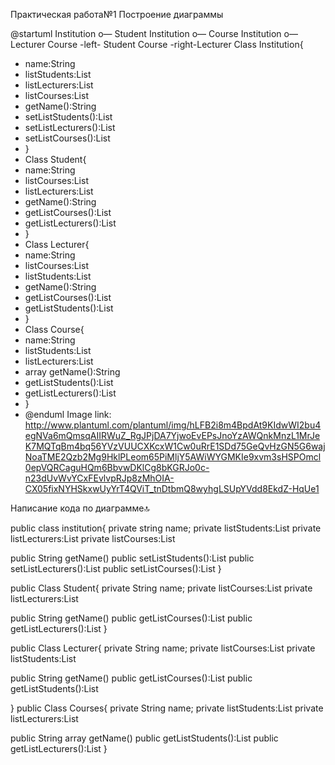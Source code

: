 Практическая работа№1
Построение диаграммы

@startuml
Institution o— Student
Institution o— Course
Institution o— Lecturer
Course -left- Student
Course -right-Lecturer
Class Institution{
* name:String
* listStudents:List
* listLecturers:List
* listCourses:List
* getName():String
* setListStudents():List
* setListLecturers():List
* setListCourses():List
* }
* Class Student{
* name:String
* listCourses:List
* listLecturers:List
* getName():String
* getListCourses():List
* getListLecturers():List
* }
* Class Lecturer{
* name:String
* listCourses:List
* listStudents:List
* getName():String
* getListCourses():List
* getListStudents():List
* }
* Class Course{
* name:String
* listStudents:List
* listLecturers:List
* array getName():String
* getListStudents():List
* getListLecturers():List
* }
* @enduml
Image link: http://www.plantuml.com/plantuml/img/hLFB2i8m4BpdAt9KIdwWI2bu4egNVa6mQmsqAIIRWuZ_RgJPjDA7YjwoEvEPsJnoYzAWQnkMnzL1MrJeK7MQTqBm4bq56YVzVUUCXKcxW1Cw0uRrE1SDd75GeQvHzGN5G6wajNoaTME2Qzb2Mg9HklPLeom65PiMljY5AWiWYGMKIe9xvm3sHSPOmcl0epVQRCaguHQm6BbvwDKlCg8bKGRJo0c-n23dUvWvYCxFEvlvpRJp8zMhOIA-CX05fixNYHSkxwUyYrT4QViT_tnDtbmQ8wyhgLSUpYVdd8EkdZ-HqUe1


Написание кода по диаграмме🔝


public class institution{
private string name;
private listStudents:List<Student>
private listLecturers:List<Lecturer>
private listCourses:List<Course>
 
public String getName()
public setListStudents():List<Student>
public setListLecturers():List<Lecturer>
public setListCourses():List<Course>
}

public Class Student{
private String name;
private listCourses:List<Course>
private listLecturers:List<Lecturer>

public String getName()
public getListCourses():List<Course>
public getListLecturers():List<Lecturer>
}

public Class Lecturer{
private String name;
private listCourses:List<Course>
private listStudents:List<Student>
 
public String getName()
public getListCourses():List<Course>
public getListStudents():List<Student>
 
}
public Class Courses{
private String name;
private listStudents:List<Student>
private listLecturers:List<Lecturer>
  
public String array getName()
public getListStudents():List<Student>
public getListLecturers():List<Lecturer>
}
